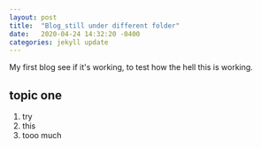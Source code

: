 ```yaml
---
layout: post
title:  "Blog_still under different folder"
date:   2020-04-24 14:32:20 -0400
categories: jekyll update
---
```


My first blog see if it's working, to test how the hell this is working.
## topic one
1. try
2. this
3. tooo much